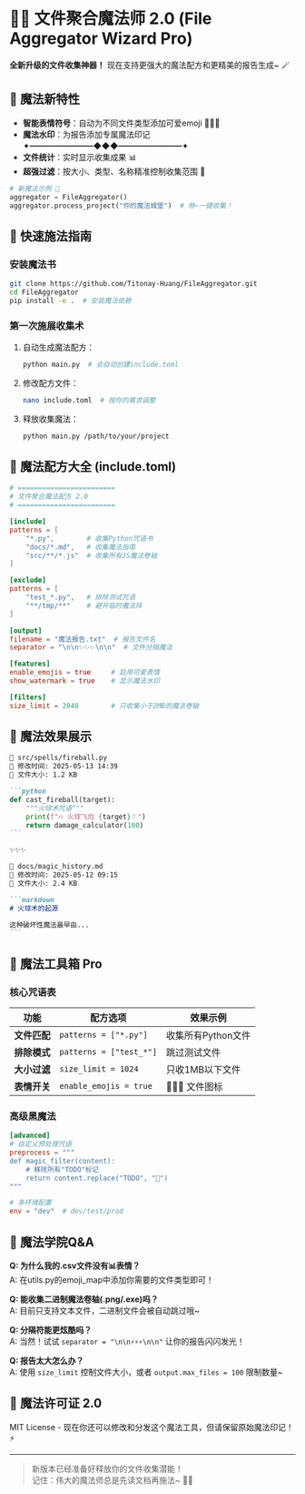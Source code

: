 # 📂✨ 文件聚合魔法师 2.0 (File Aggregator Wizard Pro)

**全新升级的文件收集神器！** 现在支持更强大的魔法配方和更精美的报告生成~ 🪄

## 🎩 魔法新特性

- **智能表情符号**：自动为不同文件类型添加可爱emoji 🐍📜🌐
- **魔法水印**：为报告添加专属魔法印记 ✦━━━━━━━━◆◆◆━━━━━━━━✦
- **文件统计**：实时显示收集成果 📊
- **超强过滤**：按大小、类型、名称精准控制收集范围 🧂

```python
# 新魔法示例 🌟
aggregator = FileAggregator()
aggregator.process_project("你的魔法城堡")  # 咻~一键收集！
```

## 🚀 快速施法指南

### 安装魔法书

```bash
git clone https://github.com/Titonay-Huang/FileAggregator.git
cd FileAggregator
pip install -e .  # 安装魔法依赖
```

### 第一次施展收集术

1. 自动生成魔法配方：
   ```bash
   python main.py  # 会自动创建include.toml
   ```
2. 修改配方文件：
   ```bash
   nano include.toml  # 按你的需求调整
   ```
3. 释放收集魔法：
   ```bash
   python main.py /path/to/your/project
   ```

## 🔮 魔法配方大全 (include.toml)

```toml
# ========================
# 文件聚合魔法配方 2.0
# ========================

[include]
patterns = [
    "*.py",        # 收集Python咒语书
    "docs/*.md",   # 收集魔法指南
    "src/**/*.js"  # 收集所有JS魔法卷轴
]

[exclude]
patterns = [
    "test_*.py",   # 排除测试咒语
    "**/tmp/**"    # 避开临时魔法阵
]

[output]
filename = "魔法报告.txt"  # 报告文件名
separator = "\n\n✨✨✨\n\n"  # 文件分隔魔法

[features]
enable_emojis = true     # 启用可爱表情
show_watermark = true    # 显示魔法水印

[filters]
size_limit = 2048        # 只收集小于2MB的魔法卷轴
```

## 🌈 魔法效果展示

````markdown
🐍 src/spells/fireball.py
📅 修改时间: 2025-05-13 14:39
📏 文件大小: 1.2 KB

```python
def cast_fireball(target):
    """火球术咒语"""
    print(f"🔥 火球飞向 {target}！")
    return damage_calculator(100)
```

✨✨✨

📜 docs/magic_history.md 
📅 修改时间: 2025-05-12 09:15
📏 文件大小: 2.4 KB

```markdown
# 火球术的起源

这种破坏性魔法最早由...
```
````

## 🧰 魔法工具箱 Pro

### 核心咒语表

| 功能 | 配方选项 | 效果示例 |
|------|----------|----------|
| **文件匹配** | `patterns = ["*.py"]` | 收集所有Python文件 |
| **排除模式** | `patterns = ["test_*"]` | 跳过测试文件 |
| **大小过滤** | `size_limit = 1024` | 只收1MB以下文件 |
| **表情开关** | `enable_emojis = true` | 🐍📜🌐 文件图标 |

### 高级黑魔法

```toml
[advanced]
# 自定义预处理咒语
preprocess = """
def magic_filter(content):
    # 移除所有"TODO"标记
    return content.replace("TODO", "🎯")
"""

# 多环境配置
env = "dev"  # dev/test/prod
```

## 🤔 魔法学院Q&A

**Q: 为什么我的.csv文件没有📊表情？**  
A: 在utils.py的emoji_map中添加你需要的文件类型即可！

**Q: 能收集二进制魔法卷轴(.png/.exe)吗？**  
A: 目前只支持文本文件，二进制文件会被自动跳过哦~

**Q: 分隔符能更炫酷吗？**  
A: 当然！试试 `separator = "\n\n⚡⚡⚡\n\n"` 让你的报告闪闪发光！

**Q: 报告太大怎么办？**  
A: 使用 `size_limit` 控制文件大小，或者 `output.max_files = 100` 限制数量~

## 📜 魔法许可证 2.0

MIT License - 现在你还可以修改和分发这个魔法工具，但请保留原始魔法印记！⚡

---

> 新版本已经准备好释放你的文件收集潜能！  
> 记住：伟大的魔法师总是先读文档再施法~ 📖✨
